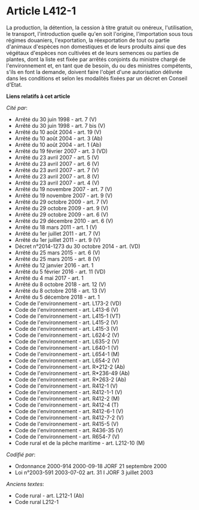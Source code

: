 # Article L412-1

La production, la détention, la cession à titre gratuit ou onéreux, l'utilisation, le transport, l'introduction quelle qu'en
soit l'origine, l'importation sous tous régimes douaniers, l'exportation, la réexportation de tout ou partie d'animaux
d'espèces non domestiques et de leurs produits ainsi que des végétaux d'espèces non cultivées et de leurs semences ou parties
de plantes, dont la liste est fixée par arrêtés conjoints du ministre chargé de l'environnement et, en tant que de besoin, du
ou des ministres compétents, s'ils en font la demande, doivent faire l'objet d'une autorisation délivrée dans les conditions
et selon les modalités fixées par un décret en Conseil d'Etat.

**Liens relatifs à cet article**

_Cité par_:

  - Arrêté du 30 juin 1998 - art. 7 (V)
  - Arrêté du 30 juin 1998 - art. 7 bis (V)
  - Arrêté du 10 août 2004 - art. 19 (V)
  - Arrêté du 10 août 2004 - art. 3 (Ab)
  - Arrêté du 10 août 2004 - art. 1 (Ab)
  - Arrêté du 19 février 2007 - art. 3 (VD)
  - Arrêté du 23 avril 2007 - art. 5 (V)
  - Arrêté du 23 avril 2007 - art. 6 (V)
  - Arrêté du 23 avril 2007 - art. 7 (V)
  - Arrêté du 23 avril 2007 - art. 8 (V)
  - Arrêté du 23 avril 2007 - art. 4 (V)
  - Arrêté du 19 novembre 2007 - art. 7 (V)
  - Arrêté du 19 novembre 2007 - art. 9 (V)
  - Arrêté du 29 octobre 2009 - art. 7 (V)
  - Arrêté du 29 octobre 2009 - art. 9 (V)
  - Arrêté du 29 octobre 2009 - art. 6 (V)
  - Arrêté du 29 décembre 2010 - art. 6 (V)
  - Arrêté du 18 mars 2011 - art. 1 (V)
  - Arrêté du 1er juillet 2011 - art. 7 (V)
  - Arrêté du 1er juillet 2011 - art. 9 (V)
  - Décret n°2014-1273 du 30 octobre 2014 - art. (VD)
  - Arrêté du 25 mars 2015 - art. 6 (V)
  - Arrêté du 25 mars 2015 - art. 8 (V)
  - Arrêté du 12 janvier 2016 - art. 1
  - Arrêté du 5 février 2016 - art. 11 (VD)
  - Arrêté du 4 mai 2017 - art. 1
  - Arrêté du 8 octobre 2018 - art. 12 (V)
  - Arrêté du 8 octobre 2018 - art. 13 (V)
  - Arrêté du 5 décembre 2018 - art. 1
  - Code de l'environnement - art. L173-2 (VD)
  - Code de l'environnement - art. L413-6 (V)
  - Code de l'environnement - art. L415-1 (VT)
  - Code de l'environnement - art. L415-2 (V)
  - Code de l'environnement - art. L415-3 (V)
  - Code de l'environnement - art. L624-2 (V)
  - Code de l'environnement - art. L635-2 (V)
  - Code de l'environnement - art. L640-1 (V)
  - Code de l'environnement - art. L654-1 (M)
  - Code de l'environnement - art. L654-2 (V)
  - Code de l'environnement - art. R*212-2 (Ab)
  - Code de l'environnement - art. R*236-49 (Ab)
  - Code de l'environnement - art. R*263-2 (Ab)
  - Code de l'environnement - art. R412-1 (V)
  - Code de l'environnement - art. R412-1-1 (V)
  - Code de l'environnement - art. R412-2 (M)
  - Code de l'environnement - art. R412-4 (T)
  - Code de l'environnement - art. R412-6-1 (V)
  - Code de l'environnement - art. R412-7-2 (V)
  - Code de l'environnement - art. R415-5 (V)
  - Code de l'environnement - art. R436-35 (V)
  - Code de l'environnement - art. R654-7 (V)
  - Code rural et de la pêche maritime - art. L212-10 (M)

_Codifié par_:

  - Ordonnance 2000-914 2000-09-18 JORF 21 septembre 2000
  - Loi n°2003-591 2003-07-02 art. 31 I JORF 3 juillet 2003

_Anciens textes_:

  - Code rural - art. L212-1 (Ab)
  - Code rural L212-1
